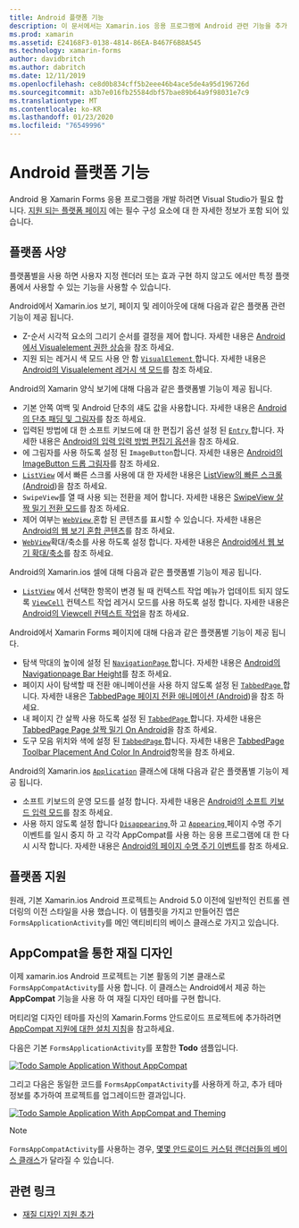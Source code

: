 ```yaml
---
title: Android 플랫폼 기능
description: 이 문서에서는 Xamarin.ios 응용 프로그램에 Android 관련 기능을 추가 하는 방법을 설명 합니다.
ms.prod: xamarin
ms.assetid: E24168F3-0138-4814-86EA-B467F6B8A545
ms.technology: xamarin-forms
author: davidbritch
ms.author: dabritch
ms.date: 12/11/2019
ms.openlocfilehash: ce8d0b834cff5b2eee46b4ace5de4a95d196726d
ms.sourcegitcommit: a3b7e016fb25584dbf57bae89b64a9f98031e7c9
ms.translationtype: MT
ms.contentlocale: ko-KR
ms.lasthandoff: 01/23/2020
ms.locfileid: "76549996"
---
```

# <a name="android-platform-features"></a>Android 플랫폼 기능

Android 용 Xamarin Forms 응용 프로그램을 개발 하려면 Visual Studio가 필요 합니다. [지원 되는 플랫폼 페이지](~/get-started/supported-platforms.md) 에는 필수 구성 요소에 대 한 자세한 정보가 포함 되어 있습니다.

## <a name="platform-specifics"></a>플랫폼 사양

플랫폼별을 사용 하면 사용자 지정 렌더러 또는 효과 구현 하지 않고도 에서만 특정 플랫폼에서 사용할 수 있는 기능을 사용할 수 있습니다.

Android에서 Xamarin.ios 보기, 페이지 및 레이아웃에 대해 다음과 같은 플랫폼 관련 기능이 제공 됩니다.

- Z-순서 시각적 요소의 그리기 순서를 결정을 제어 합니다. 자세한 내용은 [Android에서 Visualelement 권한 상승](visualelement-elevation.md)을 참조 하세요.
- 지원 되는 레거시 색 모드 사용 안 함 [ `VisualElement` ](xref:Xamarin.Forms.VisualElement)합니다. 자세한 내용은 [Android의 Visualelement 레거시 색 모드](legacy-color-mode.md)를 참조 하세요.

Android의 Xamarin 양식 보기에 대해 다음과 같은 플랫폼별 기능이 제공 됩니다.

- 기본 안쪽 여백 및 Android 단추의 섀도 값을 사용합니다. 자세한 내용은 [Android의 단추 패딩 및 그림자](button-padding-shadow.md)를 참조 하세요.
- 입력된 방법에 대 한 소프트 키보드에 대 한 편집기 옵션 설정 된 [ `Entry` ](xref:Xamarin.Forms.Entry)합니다. 자세한 내용은 [Android의 입력 입력 방법 편집기 옵션](entry-ime-options.md)을 참조 하세요.
- 에 그림자를 사용 하도록 설정 된 `ImageButton`합니다. 자세한 내용은 [Android의 ImageButton 드롭 그림자](imagebutton-drop-shadow.md)를 참조 하세요.
- [`ListView`](xref:Xamarin.Forms.ListView) 에서 빠른 스크롤 사용에 대 한 자세한 내용은 [ListView의 빠른 스크롤 (Android](listview-fast-scrolling.md))을 참조 하세요.
- `SwipeView`를 열 때 사용 되는 전환을 제어 합니다. 자세한 내용은 [SwipeView 살짝 밀기 전환 모드](swipeview-swipetransitionmode.md)를 참조 하세요.
- 제어 여부는 [ `WebView` ](xref:Xamarin.Forms.WebView) 혼합 된 콘텐츠를 표시할 수 있습니다. 자세한 내용은 [Android의 웹 보기 혼합 콘텐츠](webview-mixed-content.md)를 참조 하세요.
- [`WebView`](xref:Xamarin.Forms.WebView)확대/축소를 사용 하도록 설정 합니다. 자세한 내용은 [Android에서 웹 보기 확대/축소](webview-zoom-controls.md)를 참조 하세요.

Android의 Xamarin.ios 셀에 대해 다음과 같은 플랫폼별 기능이 제공 됩니다.

- [`ListView`](xref:Xamarin.Forms.ListView) 에서 선택한 항목이 변경 될 때 컨텍스트 작업 메뉴가 업데이트 되지 않도록 [`ViewCell`](xref:Xamarin.Forms.ViewCell) 컨텍스트 작업 레거시 모드를 사용 하도록 설정 합니다. 자세한 내용은 [Android의 Viewcell 컨텍스트 작업](viewcell-context-actions.md)을 참조 하세요.

Android에서 Xamarin Forms 페이지에 대해 다음과 같은 플랫폼별 기능이 제공 됩니다.

- 탐색 막대의 높이에 설정 된 [ `NavigationPage` ](xref:Xamarin.Forms.NavigationPage)합니다. 자세한 내용은 [Android의 Navigationpage Bar Height](navigationpage-bar-height.md)를 참조 하세요.
- 페이지 사이 탐색할 때 전환 애니메이션을 사용 하지 않도록 설정 된 [ `TabbedPage` ](xref:Xamarin.Forms.TabbedPage)합니다. 자세한 내용은 [TabbedPage 페이지 전환 애니메이션 (Android](tabbedpage-transition-animations.md))을 참조 하세요.
- 내 페이지 간 살짝 사용 하도록 설정 된 [ `TabbedPage` ](xref:Xamarin.Forms.TabbedPage)합니다. 자세한 내용은 [TabbedPage Page 살짝 밀기 On Android](tabbedpage-page-swiping.md)을 참조 하세요.
- 도구 모음 위치와 색에 설정 된 [ `TabbedPage` ](xref:Xamarin.Forms.TabbedPage)합니다. 자세한 내용은 [TabbedPage Toolbar Placement And Color In Android](tabbedpage-toolbar-placement-color.md)항목을 참조 하세요.

Android의 Xamarin.ios [`Application`](xref:Xamarin.Forms.Application) 클래스에 대해 다음과 같은 플랫폼별 기능이 제공 됩니다.

- 소프트 키보드의 운영 모드를 설정 합니다. 자세한 내용은 [Android의 소프트 키보드 입력 모드](soft-keyboard-input-mode.md)를 참조 하세요.
- 사용 하지 않도록 설정 합니다 [ `Disappearing` ](xref:Xamarin.Forms.Page.Appearing) 하 고 [ `Appearing` ](xref:Xamarin.Forms.Page.Appearing) 페이지 수명 주기 이벤트를 일시 중지 하 고 각각 AppCompat를 사용 하는 응용 프로그램에 대 한 다시 시작 합니다. 자세한 내용은 [Android의 페이지 수명 주기 이벤트](page-lifecycle-events.md)를 참조 하세요.

## <a name="platform-support"></a>플랫폼 지원

원래, 기본 Xamarin.ios Android 프로젝트는 Android 5.0 이전에 일반적인 컨트롤 렌더링의 이전 스타일을 사용 했습니다. 이 템플릿을 가지고 만들어진 앱은 `FormsApplicationActivity`를 메인 액티비티의 베이스 클래스로 가지고 있습니다.

## <a name="material-design-via-appcompat"></a>AppCompat을 통한 재질 디자인

이제 xamarin.ios Android 프로젝트는 기본 활동의 기본 클래스로 `FormsAppCompatActivity`를 사용 합니다. 이 클래스는 Android에서 제공 하는 **AppCompat** 기능을 사용 하 여 재질 디자인 테마를 구현 합니다.

머티리얼 디자인 테마를 자신의 Xamarin.Forms 안드로이드 프로젝트에 추가하려면 [AppCompat 지원에 대한 설치 지침](appcompat-material-design.md)을 참고하세요.

다음은 기본 `FormsApplicationActivity`를 포함한 **Todo** 샘플입니다.

[![](images/before-appcompat-sml.png "Todo Sample Application Without AppCompat")](images/before-appcompat.png#lightbox "Todo Sample Application Without AppCompat")

그리고 다음은 동일한 코드를 `FormsAppCompatActivity`를 사용하게 하고, 추가 테마 정보를 추가하여 프로젝트를 업그레이드한 결과입니다.

[![](images/post-appcompat-sml.png "Todo Sample Application With AppCompat and Theming")](images/post-appcompat.png#lightbox "Todo Sample Application With AppCompat and Theming")

> [!NOTE]
> `FormsAppCompatActivity`를 사용하는 경우, [몇몇 안드로이드 커스텀 랜더러들의 베이스 클래스](~/xamarin-forms/app-fundamentals/custom-renderer/renderers.md)가 달라질 수 있습니다.

## <a name="related-links"></a>관련 링크

- [재질 디자인 지원 추가](appcompat-material-design.md)
